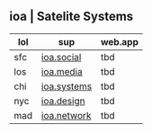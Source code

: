 ## ioa | Satelite Systems

| lol | sup                                | web.app |
| --- | ---------------------------------- | ------- |
| sfc | [ioa.social](https://ioa.social)   | tbd     |
| los | [ioa.media](https://ioa.media)     | tbd     |
| chi | [ioa.systems](https://ioa.systems) | tbd     |
| nyc | [ioa.design](https://ioa.design)   | tbd     |
| mad | [ioa.network](https://ioa.network) | tbd     |
